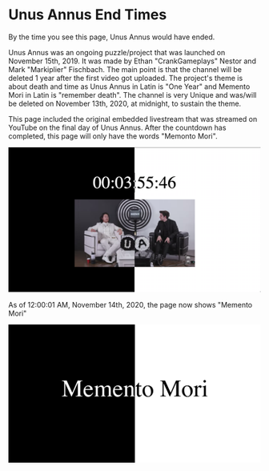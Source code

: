 # Unus Annus End Times

By the time you see this page, Unus Annus would have ended.

Unus Annus was an ongoing puzzle/project that was launched on November 15th, 2019. 
It was made by Ethan "CrankGameplays" Nestor and Mark "Markiplier" Fischbach. 
The main point is that the channel will be deleted 1 year after the first video got uploaded. 
The project's theme is about death and time as Unus Annus in Latin is "One Year" and Memento Mori in Latin is "remember death". 
The channel is very Unique and was/will be deleted on November 13th, 2020, at midnight, to sustain the theme.


This page included the original embedded livestream that was streamed on YouTube on the final day of Unus Annus.
After the countdown has completed, this page will only have the words "Memonto Mori".

![Screenshot of Page before end of Unus Annus](unus-annus-screenshot.png "Screenshot of Page before end of Unus Annus")

As of 12:00:01 AM, November 14th, 2020, the page now shows "Memento Mori"

![Memento Mori](memento-mori.png "Memento Mori")
